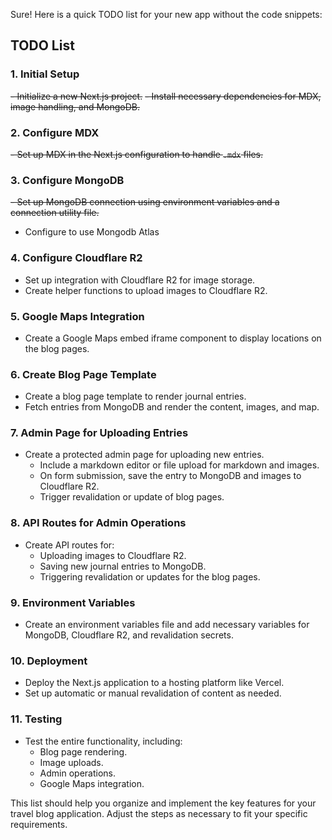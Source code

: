 Sure! Here is a quick TODO list for your new app without the code snippets:

## TODO List

### 1. Initial Setup
~~- Initialize a new Next.js project.~~
~~- Install necessary dependencies for MDX, image handling, and MongoDB.~~

### 2. Configure MDX
~~- Set up MDX in the Next.js configuration to handle `.mdx` files.~~

### 3. Configure MongoDB
~~- Set up MongoDB connection using environment variables and a connection utility file.~~
- Configure to use Mongodb Atlas

### 4. Configure Cloudflare R2
- Set up integration with Cloudflare R2 for image storage.
- Create helper functions to upload images to Cloudflare R2.

### 5. Google Maps Integration
- Create a Google Maps embed iframe component to display locations on the blog pages.

### 6. Create Blog Page Template
- Create a blog page template to render journal entries.
- Fetch entries from MongoDB and render the content, images, and map.

### 7. Admin Page for Uploading Entries
- Create a protected admin page for uploading new entries.
  - Include a markdown editor or file upload for markdown and images.
  - On form submission, save the entry to MongoDB and images to Cloudflare R2.
  - Trigger revalidation or update of blog pages.

### 8. API Routes for Admin Operations
- Create API routes for:
  - Uploading images to Cloudflare R2.
  - Saving new journal entries to MongoDB.
  - Triggering revalidation or updates for the blog pages.

### 9. Environment Variables
- Create an environment variables file and add necessary variables for MongoDB, Cloudflare R2, and revalidation secrets.

### 10. Deployment
- Deploy the Next.js application to a hosting platform like Vercel.
- Set up automatic or manual revalidation of content as needed.

### 11. Testing
- Test the entire functionality, including:
  - Blog page rendering.
  - Image uploads.
  - Admin operations.
  - Google Maps integration.

This list should help you organize and implement the key features for your travel blog application. Adjust the steps as necessary to fit your specific requirements.